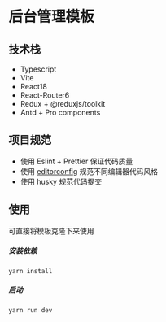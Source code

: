 # 后台管理模板

## 技术栈
- Typescript
- Vite
- React18
- React-Router6
- Redux + @reduxjs/toolkit
- Antd + Pro components

## 项目规范
- 使用 Eslint + Prettier 保证代码质量
- 使用 [editorconfig](https://editorconfig.org/) 规范不同编辑器代码风格
- 使用 husky 规范代码提交

## 使用
可直接将模板克隆下来使用

##### 安装依赖
```$
yarn install
```

##### 启动
```$
yarn run dev
```

